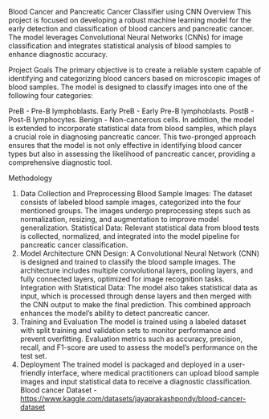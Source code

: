 Blood Cancer and Pancreatic Cancer Classifier using CNN
Overview
This project is focused on developing a robust machine learning model for the early detection and classification of blood cancers and pancreatic cancer. The model leverages Convolutional Neural Networks (CNNs) for image classification and integrates statistical analysis of blood samples to enhance diagnostic accuracy.

Project Goals
The primary objective is to create a reliable system capable of identifying and categorizing blood cancers based on microscopic images of blood samples. The model is designed to classify images into one of the following four categories:

PreB - Pre-B lymphoblasts.
Early PreB - Early Pre-B lymphoblasts.
PostB - Post-B lymphocytes.
Benign - Non-cancerous cells.
In addition, the model is extended to incorporate statistical data from blood samples, which plays a crucial role in diagnosing pancreatic cancer. This two-pronged approach ensures that the model is not only effective in identifying blood cancer types but also in assessing the likelihood of pancreatic cancer, providing a comprehensive diagnostic tool.

Methodology
1. Data Collection and Preprocessing
Blood Sample Images: The dataset consists of labeled blood sample images, categorized into the four mentioned groups. The images undergo preprocessing steps such as normalization, resizing, and augmentation to improve model generalization.
Statistical Data: Relevant statistical data from blood tests is collected, normalized, and integrated into the model pipeline for pancreatic cancer classification.
2. Model Architecture
CNN Design: A Convolutional Neural Network (CNN) is designed and trained to classify the blood sample images. The architecture includes multiple convolutional layers, pooling layers, and fully connected layers, optimized for image recognition tasks.
Integration with Statistical Data: The model also takes statistical data as input, which is processed through dense layers and then merged with the CNN output to make the final prediction. This combined approach enhances the model’s ability to detect pancreatic cancer.
3. Training and Evaluation
The model is trained using a labeled dataset with split training and validation sets to monitor performance and prevent overfitting.
Evaluation metrics such as accuracy, precision, recall, and F1-score are used to assess the model’s performance on the test set.
4. Deployment
The trained model is packaged and deployed in a user-friendly interface, where medical practitioners can upload blood sample images and input statistical data to receive a diagnostic classification.
Blood cancer Dataset - https://www.kaggle.com/datasets/jayaprakashpondy/blood-cancer-dataset
